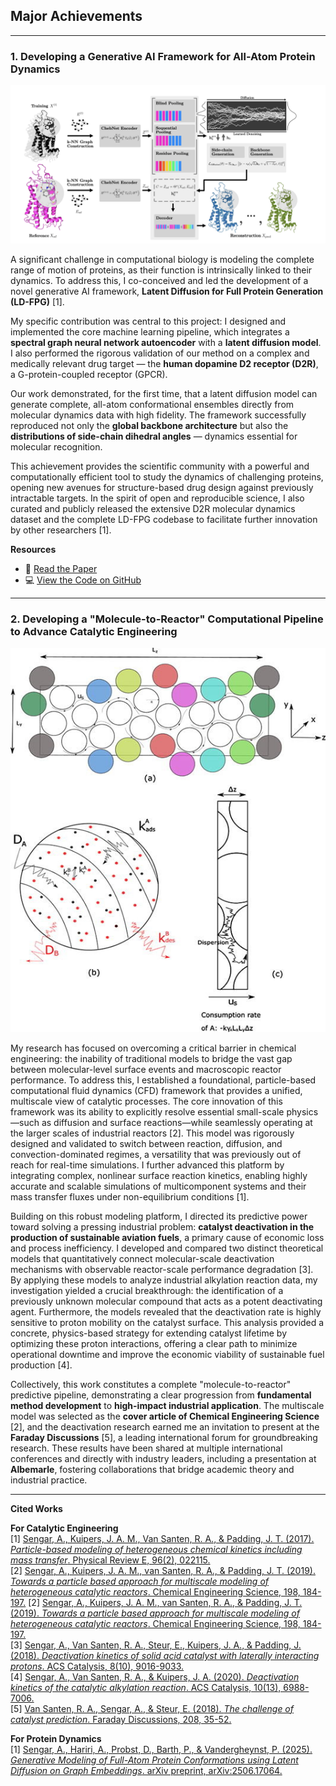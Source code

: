 ## Major Achievements

---

### 1. Developing a Generative AI Framework for All-Atom Protein Dynamics

![LD-FPG Figure](/images/LDFPG.png)

A significant challenge in computational biology is modeling the complete range of motion of proteins, as their function is intrinsically linked to their dynamics. To address this, I co-conceived and led the development of a novel generative AI framework, **Latent Diffusion for Full Protein Generation (LD-FPG)** [1].  

My specific contribution was central to this project: I designed and implemented the core machine learning pipeline, which integrates a **spectral graph neural network autoencoder** with a **latent diffusion model**. I also performed the rigorous validation of our method on a complex and medically relevant drug target — the **human dopamine D2 receptor (D2R)**, a G-protein-coupled receptor (GPCR).

Our work demonstrated, for the first time, that a latent diffusion model can generate complete, all-atom conformational ensembles directly from molecular dynamics data with high fidelity. The framework successfully reproduced not only the **global backbone architecture** but also the **distributions of side-chain dihedral angles** — dynamics essential for molecular recognition.

This achievement provides the scientific community with a powerful and computationally efficient tool to study the dynamics of challenging proteins, opening new avenues for structure-based drug design against previously intractable targets. In the spirit of open and reproducible science, I also curated and publicly released the extensive D2R molecular dynamics dataset and the complete LD-FPG codebase to facilitate further innovation by other researchers [1].

**Resources**  
- 📄 [Read the Paper](https://doi.org/10.48550/arXiv.2506.17064)  
- 💻 [View the Code on GitHub](https://github.com/adityasengar/LD-FPG/tree/main)  

---

### 2. Developing a "Molecule-to-Reactor" Computational Pipeline to Advance Catalytic Engineering

![Multiscale Catalyst Modeling](/images/reactor.jpg)

My research has focused on overcoming a critical barrier in chemical engineering: the inability of traditional models to bridge the vast gap between molecular-level surface events and macroscopic reactor performance. To address this, I established a foundational, particle-based computational fluid dynamics (CFD) framework that provides a unified, multiscale view of catalytic processes. The core innovation of this framework was its ability to explicitly resolve essential small-scale physics—such as diffusion and surface reactions—while seamlessly operating at the larger scales of industrial reactors [2]. This model was rigorously designed and validated to switch between reaction, diffusion, and convection-dominated regimes, a versatility that was previously out of reach for real-time simulations. I further advanced this platform by integrating complex, nonlinear surface reaction kinetics, enabling highly accurate and scalable simulations of multicomponent systems and their mass transfer fluxes under non-equilibrium conditions [1].

Building on this robust modeling platform, I directed its predictive power toward solving a pressing industrial problem: **catalyst deactivation in the production of sustainable aviation fuels**, a primary cause of economic loss and process inefficiency. I developed and compared two distinct theoretical models that quantitatively connect molecular-scale deactivation mechanisms with observable reactor-scale performance degradation [3]. By applying these models to analyze industrial alkylation reaction data, my investigation yielded a crucial breakthrough: the identification of a previously unknown molecular compound that acts as a potent deactivating agent. Furthermore, the models revealed that the deactivation rate is highly sensitive to proton mobility on the catalyst surface. This analysis provided a concrete, physics-based strategy for extending catalyst lifetime by optimizing these proton interactions, offering a clear path to minimize operational downtime and improve the economic viability of sustainable fuel production [4].

Collectively, this work constitutes a complete "molecule-to-reactor" predictive pipeline, demonstrating a clear progression from **fundamental method development** to **high-impact industrial application**. The multiscale model was selected as the **cover article of Chemical Engineering Science** [2], and the deactivation research earned me an invitation to present at the **Faraday Discussions** [5], a leading international forum for groundbreaking research. These results have been shared at multiple international conferences and directly with industry leaders, including a presentation at **Albemarle**, fostering collaborations that bridge academic theory and industrial practice.

---

**Cited Works**  

**For Catalytic Engineering**  
[1] [Sengar, A., Kuipers, J. A. M., Van Santen, R. A., & Padding, J. T. (2017). *Particle-based modeling of heterogeneous chemical kinetics including mass transfer*. Physical Review E, 96(2), 022115.](https://doi.org/10.1103/PhysRevE.96.022115)  
[2] [Sengar, A., Kuipers, J. A. M., van Santen, R. A., & Padding, J. T. (2019). *Towards a particle based approach for multiscale modeling of heterogeneous catalytic reactors*. Chemical Engineering Science, 198, 184-197.]([https://doi.org/10.1016/j.ces.2018.12.021](https://www.sciencedirect.com/science/article/pii/S0009250918307607))  
[2] [Sengar, A., Kuipers, J. A. M., van Santen, R. A., & Padding, J. T. (2019). *Towards a particle based approach for multiscale modeling of heterogeneous catalytic reactors*. Chemical Engineering Science, 198, 184-197.]()  
[3] [Sengar, A., Van Santen, R. A., Steur, E., Kuipers, J. A., & Padding, J. (2018). *Deactivation kinetics of solid acid catalyst with laterally interacting protons*. ACS Catalysis, 8(10), 9016-9033.](https://doi.org/10.1021/acscatal.8b02163)  
[4] [Sengar, A., Van Santen, R. A., & Kuipers, J. A. (2020). *Deactivation kinetics of the catalytic alkylation reaction*. ACS Catalysis, 10(13), 6988-7006.](https://doi.org/10.1021/acscatal.0c00767)  
[5] [Van Santen, R. A., Sengar, A., & Steur, E. (2018). *The challenge of catalyst prediction*. Faraday Discussions, 208, 35-52.](https://doi.org/10.1039/C7FD00208E)  

**For Protein Dynamics**  
[1] [Sengar, A., Hariri, A., Probst, D., Barth, P., & Vandergheynst, P. (2025). *Generative Modeling of Full-Atom Protein Conformations using Latent Diffusion on Graph Embeddings*. arXiv preprint, arXiv:2506.17064.](https://doi.org/10.48550/arXiv.2506.17064)
